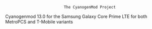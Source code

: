                               The CyanogenMod Project
                              
                              
                              
Cyanogenmod 13.0 for the Samsung Galaxy Core Prime LTE for both MetroPCS and T-Mobile variants
